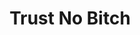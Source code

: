 ---
ee_id_thing: '4262'
site: '1'
type: '2'
inv_num: 2015-022
url: 2015-022-trust-no-bitch
title: Trust No Bitch
year: '2015'
display_year: '2015'
medium: Foam pool noodle, necklace, sock
dims: ''
pitch: ''
ps: ''
live_url: ''
related: ''
youtube: ''
related_code: ''
imgs: trust-no-bitch-2015-022-detail-2-database-EK.jpg,trust-no-bitch-2015-022-detail-3-database-EK.jpg,trust-no-bitch-2015-022-full-database-team-JL.jpg
subheading: ''
download: ''
add_credit: ''
commission: ''
layout: things-i-made
---
